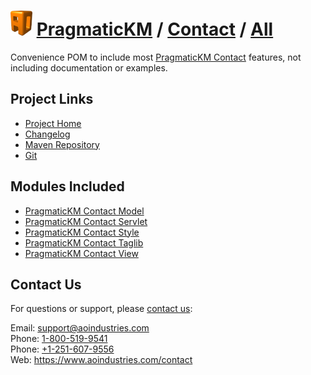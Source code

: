 # [<img src="ao-logo.png" alt="AO Logo" width="35" height="40">](https://www.aoindustries.com/) [PragmaticKM](https://pragmatickm.com/) / [Contact](https://pragmatickm.com/contact/) / [All](https://pragmatickm.com/contact/all/)
Convenience POM to include most [PragmaticKM Contact](https://pragmatickm.com/contact/) features, not including documentation or examples.

## Project Links
* [Project Home](https://pragmatickm.com/contact/all/)
* [Changelog](https://pragmatickm.com/contact/all/changelog)
* [Maven Repository](scpexe://private.cvs.aoindustries.com/var/maven2/pragmatickm)
* [Git](ssh://private.cvs.aoindustries.com/var/git/pragmatickm-contact-all)

## Modules Included
* [PragmaticKM Contact Model](https://pragmatickm.com/contact/model/)
* [PragmaticKM Contact Servlet](https://pragmatickm.com/contact/servlet/)
* [PragmaticKM Contact Style](https://pragmatickm.com/contact/style/)
* [PragmaticKM Contact Taglib](https://pragmatickm.com/contact/taglib/)
* [PragmaticKM Contact View](https://pragmatickm.com/contact/view/)

## Contact Us
For questions or support, please [contact us](https://www.aoindustries.com/contact):

Email: [support@aoindustries.com](mailto:support@aoindustries.com)  
Phone: [1-800-519-9541](tel:1-800-519-9541)  
Phone: [+1-251-607-9556](tel:+1-251-607-9556)  
Web: https://www.aoindustries.com/contact

